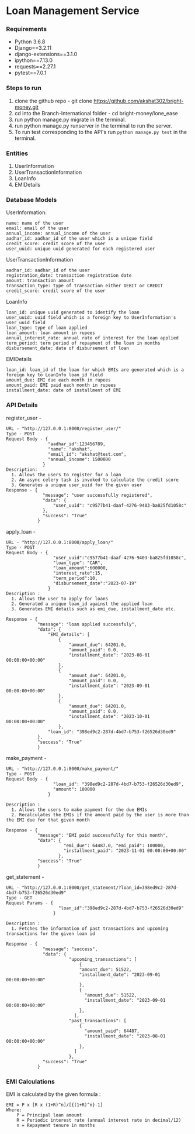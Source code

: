 # Loan Management Service
### Requirements

- Python 3.6.8
- Django==3.2.11
- django-extensions==3.1.0
- ipython==7.13.0
- requests==2.27.1
- pytest==7.0.1


### Steps to run

1. clone the github repo - git clone https://github.com/akshat302/bright-money.git
2. cd into the Branch-International folder - cd bright-money/lone_ease
3. run python manage.py migrate in the terminal.
4. run python manage.py runserver in the terminal to run the server.
5. To run test corresponding to the API's run `python manage.py test` in the terminal.

### Entities 

1. UserInformation
2. UserTransactionInformation
3. LoanInfo
4. EMIDetails

### Database Models

UserInformation:

	name: name of the user
	email: email of the user
	annual_income: annual_income of the user
	aadhar_id: aadhar_id of the user which is a unique field
	credit_score: credit score of the user
	user_uuid: unique uuid generated for each registered user

UserTransactionInformation

  	aadhar_id: aadhar_id of the user
  	registration_date: transaction registration date
  	amount: transaction amount
  	transaction_type: type of transaction either DEBIT or CREDIT
  	credit_score: credit score of the user

LoanInfo

    loan_id: unique uuid generated to identify the loan
    user_uuid: uuid field which is a foreign key to UserInformation's user_uuid field
    loan_type: type of loan applied
    loan_amount: loan amount in rupees
    annual_interest_rate: annual rate of interest for the loan applied
    term_period: term period of repayment of the loan in months
    disbursement_date: date of disbursement of loan

 EMIDetails
 
    loan_id: loan_id of the loan for which EMIs are generated which is a foreign key to LoanInfo loan_id field 
    amount_due: EMI due each month in rupees
    amount_paid: EMI paid each month in rupees
    installment_date: date of installment of EMI
  
### API Details 

register_user -

    URL - "http://127.0.0.1:8000/register_user/"
    Type - POST
    Request Body - {
                    "aadhar_id":123456789, 
                    "name": "akshat",
                    "email_id": "akshat@test.com",
                    "annual_income": 1500000
                  }
    Description: 
      1. Allows the users to register for a loan
      2. An async celery task is invoked to calculate the credit score
      3. Generates a unique user_uuid for the given user
    Response - {
                  "message": "user successfully registered",
                  "data": {
                      "user_uuid": "c9577b41-daaf-4276-9403-ba825fd1058c"
                  },
                  "success": "True"
                }

apply_loan - 
    
    URL - "http://127.0.0.1:8000/apply_loan/"
    Type - POST
    Request Body - {
                      "user_uuid":"c9577b41-daaf-4276-9403-ba825fd1058c",
                      "loan_type": "CAR",
                      "loan_amount":600000,
                      "interest_rate":15,
                      "term_period":10,
                      "disbursement_date":"2023-07-19"
                    }
    Description :
      1. Allows the user to apply for loans
      2. Generated a unique loan_id against the applied loan
      3. Generates EMI details such as emi_due, installment_date etc.

    Response - {
                "message": "loan applied successfuly",
                "data": {
                    "EMI_details": [
                        {
                            "amount_due": 64201.0,
                            "amount_paid": 0.0,
                            "installment_date": "2023-08-01 00:00:00+00:00"
                        },
                        {
                            "amount_due": 64201.0,
                            "amount_paid": 0.0,
                            "installment_date": "2023-09-01 00:00:00+00:00"
                        },
                        {
                            "amount_due": 64201.0,
                            "amount_paid": 0.0,
                            "installment_date": "2023-10-01 00:00:00+00:00"
                        },
                    "loan_id": "398ed9c2-287d-4bd7-b753-f26526d30ed9"
                },
                "success": "True"
                }

make_payment - 

    URL - "http://127.0.0.1:8000/make_payment/"
    Type - POST
    Request Body - {
                      "loan_id": "398ed9c2-287d-4bd7-b753-f26526d30ed9",
                      "amount": 100000
                    }
          
    Description :
      1. Allows the users to make payment for the due EMIs
      2. Recalculates the EMIs if the amount paid by the user is more than the EMI due for that given month
      
    Response - {
                "message": "EMI paid successfully for this month", 
                "data": {
                          "emi_due": 64487.0, "emi_paid": 100000, 
                          "installment_paid": "2023-11-01 00:00:00+00:00"
                        }, 
                "success": "True"
                }

get_statement - 

    URL - "http://127.0.0.1:8000/get_statement/?loan_id=398ed9c2-287d-4bd7-b753-f26526d30ed9"
    Type - GET
    Request Params - {
                        "loan_id":"398ed9c2-287d-4bd7-b753-f26526d30ed9"
                      }
                      
    Description : 
      1. Fetches the information of past transactions and upcoming transactions for the given loan id
      
    Response - {
                  "message": "success",
                  "data": {
                            "upcoming_transactions": [
                                {  
                                "amount_due": 51522,
                                "installment_date": "2023-09-01 00:00:00+00:00"
                                },
                                {
                                  "amount_due": 51522,
                                  "installment_date": "2023-09-01 00:00:00+00:00"
                                },
                              ],
                            "past_transactions": [
                                {
                                  "amount_paid": 64487,
                                  "installment_date": "2023-08-01 00:00:00+00:00"
                                },
                              ]
                            },
                  "success": "True"
                }
		
### EMI Calculations

EMI is calculated by the given formula :

	EMI = P x [R x (1+R)^n]/[{(1+R)^n}-1]
	Where:
		P = Principal loan amount
		R = Periodic interest rate (annual interest rate in decimal/12)
		n = Repayment tenure in months
